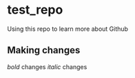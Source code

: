 # test_repo
Using this repo to learn more about Github

## Making changes

*bold* changes
_italic_ changes